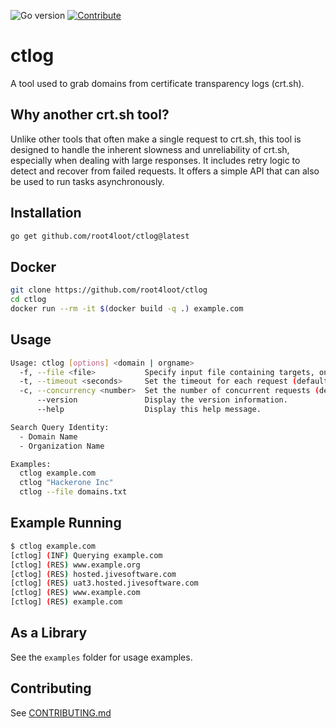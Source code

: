 ![Go version](https://img.shields.io/badge/Go-v1.21-blue.svg) [![Contribute](https://img.shields.io/badge/Contribute-Welcome-green.svg)](CONTRIBUTING.md)

# ctlog

A tool used to grab domains from certificate transparency logs (crt.sh).

## Why another crt.sh tool?

Unlike other tools that often make a single request to crt.sh, this tool is designed to handle the inherent slowness and unreliability of crt.sh, especially when dealing with large responses. It includes retry logic to detect and recover from failed requests. It offers a simple API that can also be used to run tasks asynchronously.

## Installation

```bash
go get github.com/root4loot/ctlog@latest
```

## Docker

```bash
git clone https://github.com/root4loot/ctlog
cd ctlog
docker run --rm -it $(docker build -q .) example.com
```

## Usage

```bash
Usage: ctlog [options] <domain | orgname>
  -f, --file <file>           Specify input file containing targets, one per line.
  -t, --timeout <seconds>     Set the timeout for each request (default: 90).
  -c, --concurrency <number>  Set the number of concurrent requests (default: 3).
      --version               Display the version information.
      --help                  Display this help message.

Search Query Identity:
  - Domain Name
  - Organization Name

Examples:
  ctlog example.com
  ctlog "Hackerone Inc"
  ctlog --file domains.txt
```

## Example Running

```bash
$ ctlog example.com
[ctlog] (INF) Querying example.com
[ctlog] (RES) www.example.org
[ctlog] (RES) hosted.jivesoftware.com
[ctlog] (RES) uat3.hosted.jivesoftware.com
[ctlog] (RES) www.example.com
[ctlog] (RES) example.com
```

## As a Library

See the `examples` folder for usage examples.

## Contributing

See [CONTRIBUTING.md](CONTRIBUTING.md)
